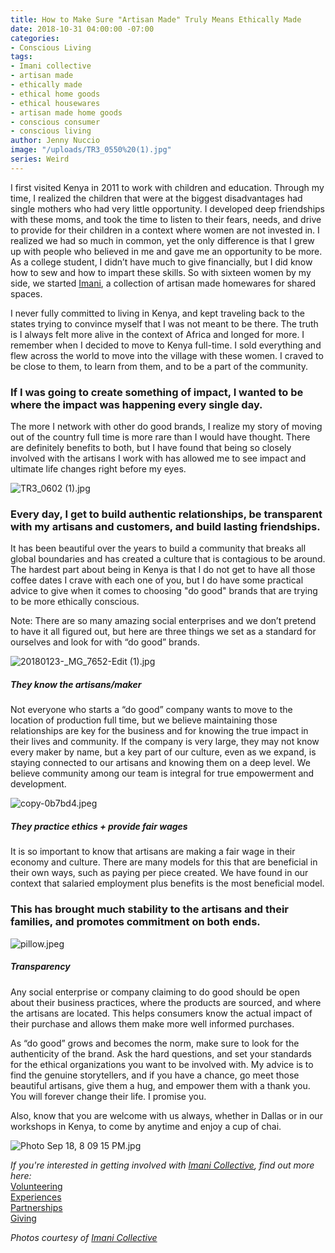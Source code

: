 ```yaml
---
title: How to Make Sure "Artisan Made" Truly Means Ethically Made
date: 2018-10-31 04:00:00 -07:00
categories:
- Conscious Living
tags:
- Imani collective
- artisan made
- ethically made
- ethical home goods
- ethical housewares
- artisan made home goods
- conscious consumer
- conscious living
author: Jenny Nuccio
image: "/uploads/TR3_0550%20(1).jpg"
series: Weird
---
```


I first visited Kenya in 2011 to work with children and education. Through my time, I realized the children that were at the biggest disadvantages had single mothers who had very little opportunity. I developed deep friendships with these moms, and took the time to listen to their fears, needs, and drive to provide for their children in a context where women are not invested in. I realized we had so much in common, yet the only difference is that I grew up with people who believed in me and gave me an opportunity to be more. As a college student, I didn’t have much to give financially, but I did know how to sew and how to impart these skills. So with sixteen women by my side, we started [Imani](https://imanicollective.com/), a collection of artisan made homewares for shared spaces. 

I never fully committed to living in Kenya, and kept traveling back to the states trying to convince myself that I was not meant to be there. The truth is I always felt more alive in the context of Africa and longed for more. I remember when I decided to move to Kenya full-time. I sold everything and flew across the world to move into the village with these women. I craved to be close to them, to learn from them, and to be a part of the community. 

### If I was going to create something of impact, I wanted to be where the impact was happening every single day. 

The more I network with other do good brands, I realize my story of moving out of the country full time is more rare than I would have thought. There are definitely benefits to both, but I have found that being so closely involved with the artisans I work with has allowed me to see impact and ultimate life changes right before my eyes. 

![TR3_0602 (1).jpg](/uploads/TR3_0602%20(1).jpg)

### Every day, I get to build authentic relationships, be transparent with my artisans and customers, and build lasting friendships. 

It has been beautiful over the years to build a community that breaks all global boundaries and has created a culture that is contagious to be around. The hardest part about being in Kenya is that I do not get to have all those coffee dates I crave with each one of you, but I do have some practical advice to give when it comes to choosing "do good" brands that are trying to be more ethically conscious.

Note: There are so many amazing social enterprises and we don’t pretend to have it all figured out, but here are three things we set as a standard for ourselves and look for with “do good” brands.

![20180123-_MG_7652-Edit (1).jpg](/uploads/20180123-_MG_7652-Edit%20(1).jpg)

##### They know the artisans/maker

Not everyone who starts a “do good” company wants to move to the location of production full time, but we believe maintaining those relationships are key for the business and for knowing the true impact in their lives and community. If the company is very large, they may not know every maker by name, but a key part of our culture, even as we expand, is staying connected to our artisans and knowing them on a deep level. We believe community among our team is integral for true empowerment and development.

![copy-0b7bd4.jpeg](/uploads/copy-0b7bd4.jpeg)

##### They practice ethics + provide fair wages

It is so important to know that artisans are making a fair wage in their economy and culture. There are many models for this that are beneficial in their own ways, such as paying per piece created. We have found in our context that salaried employment plus benefits is the most beneficial model. 

### This has brought much stability to the artisans and their families, and promotes commitment on both ends. 

![pillow.jpeg](/uploads/pillow.jpeg)

##### Transparency

Any social enterprise or company claiming to do good should be open about their business practices, where the products are sourced, and where the artisans are located. This helps consumers know the actual impact of their purchase and allows them make more well informed purchases.

As “do good” grows and becomes the norm, make sure to look for the authenticity of the brand. Ask the hard questions, and set your standards for the ethical organizations you want to be involved with. My advice is to find the genuine storytellers, and if you have a chance, go meet those beautiful artisans, give them a hug, and empower them with a thank you. You will forever change their life. I promise you.

Also, know that you are welcome with us always, whether in Dallas or in our workshops in Kenya, to come by anytime and enjoy a cup of chai. 

![Photo Sep 18, 8 09 15 PM.jpg](/uploads/Photo%20Sep%2018,%208%2009%2015%20PM.jpg)

_If you're interested in getting involved with [Imani Collective](https://imanicollective.com/pages/i-m-p-a-c-t), find out more here:_  
[Volunteering](https://imanicollective.com/pages/v-o-l-u-n-t-e-e-r)  
[Experiences](https://imanicollective.com/pages/m-i-l-e-l-e-t-r-i-p)   
[Partnerships](https://gallery.mailchimp.com/3a1ecc51bdea229e05327c57e/files/2c30aaf5-84b9-4340-b758-d508417b8aa1/ICgivebackpartnershipsj.pdf)  
[Giving](https://imanicollective.com/collections/g-i-v-e)

_Photos courtesy of [Imani Collective](https://imanicollective.com/)_